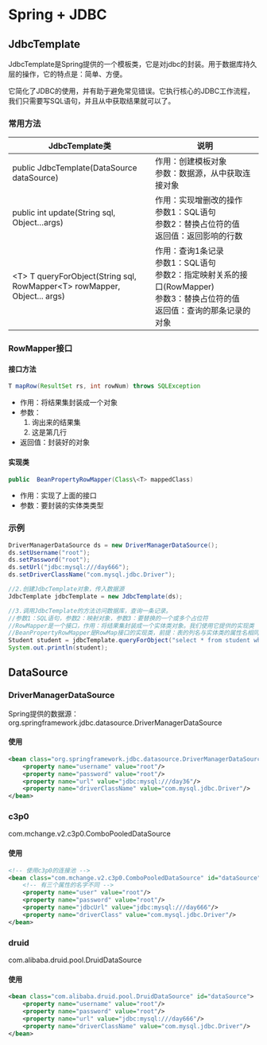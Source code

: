 # Spring + JDBC

## JdbcTemplate
JdbcTemplate是Spring提供的一个模板类，它是对jdbc的封装。用于数据库持久层的操作，它的特点是：简单、方便。

它简化了JDBC的使用，并有助于避免常见错误。它执行核心的JDBC工作流程，我们只需要写SQL语句，并且从中获取结果就可以了。

### 常用方法
|JdbcTemplate类|说明|
|---|---|
|public JdbcTemplate(DataSource dataSource)|作用：创建模板对象<br />参数：数据源，从中获取连接对象|
|public int update(String sql, Object…args)|作用：实现增删改的操作<br />参数1：SQL语句<br />参数2：替换占位符的值<br />返回值：返回影响的行数|
|\<T> T queryForObject(String sql, <br />RowMapper\<T> rowMapper, Object... args)|作用：查询1条记录<br />参数1：SQL语句<br />参数2：指定映射关系的接口(RowMapper)<br />参数3：替换占位符的值<br />返回值：查询的那条记录的对象|

### RowMapper接口
#### 接口方法
```java
T mapRow(ResultSet rs, int rowNum) throws SQLException
```
* 作用：将结果集封装成一个对象
* 参数：
  1. 询出来的结果集
  2. 这是第几行
* 返回值：封装好的对象
#### 实现类
```java
public  BeanPropertyRowMapper(Class\<T> mappedClass)
```
* 作用：实现了上面的接口
* 参数：要封装的实体类类型

### 示例
```java
DriverManagerDataSource ds = new DriverManagerDataSource();
ds.setUsername("root");
ds.setPassword("root");
ds.setUrl("jdbc:mysql:///day666");
ds.setDriverClassName("com.mysql.jdbc.Driver");

//2.创建JdbcTemplate对象，传入数据源
JdbcTemplate jdbcTemplate = new JdbcTemplate(ds);

//3.调用JdbcTemplate的方法访问数据库，查询一条记录。
//参数1：SQL语句，参数2：映射对象，参数3：要替换的一个或多个占位符
//RowMapper是一个接口，作用：将结果集封装成一个实体类对象。我们使用它提供的实现类
//BeanPropertyRowMapper是RowMap接口的实现类，前提：表的列名与实体类的属性名相同（下划线自动转驼峰），参数就是要封装的实体类类型
Student student = jdbcTemplate.queryForObject("select * from student where id=?", new BeanPropertyRowMapper<>(Student.class), 1);
System.out.println(student);
```

## DataSource

### DriverManagerDataSource
Spring提供的数据源：org.springframework.jdbc.datasource.DriverManagerDataSource
#### 使用
```xml
<bean class="org.springframework.jdbc.datasource.DriverManagerDataSource" id="dataSource">
    <property name="username" value="root"/>
    <property name="password" value="root"/>
    <property name="url" value="jdbc:mysql:///day36"/>
    <property name="driverClassName" value="com.mysql.jdbc.Driver"/>
</bean>
```

### c3p0
com.mchange.v2.c3p0.ComboPooledDataSource
#### 使用
```xml
<!-- 使用c3p0的连接池 -->
<bean class="com.mchange.v2.c3p0.ComboPooledDataSource" id="dataSource">
    <!-- 有三个属性的名字不同 -->
    <property name="user" value="root"/>
    <property name="password" value="root"/>
    <property name="jdbcUrl" value="jdbc:mysql:///day666"/>
    <property name="driverClass" value="com.mysql.jdbc.Driver"/>
</bean>
```

### druid
com.alibaba.druid.pool.DruidDataSource
#### 使用
```xml
<bean class="com.alibaba.druid.pool.DruidDataSource" id="dataSource">
    <property name="username" value="root"/>
    <property name="password" value="root"/>
    <property name="url" value="jdbc:mysql:///day666"/>
    <property name="driverClassName" value="com.mysql.jdbc.Driver"/>
</bean>
```

